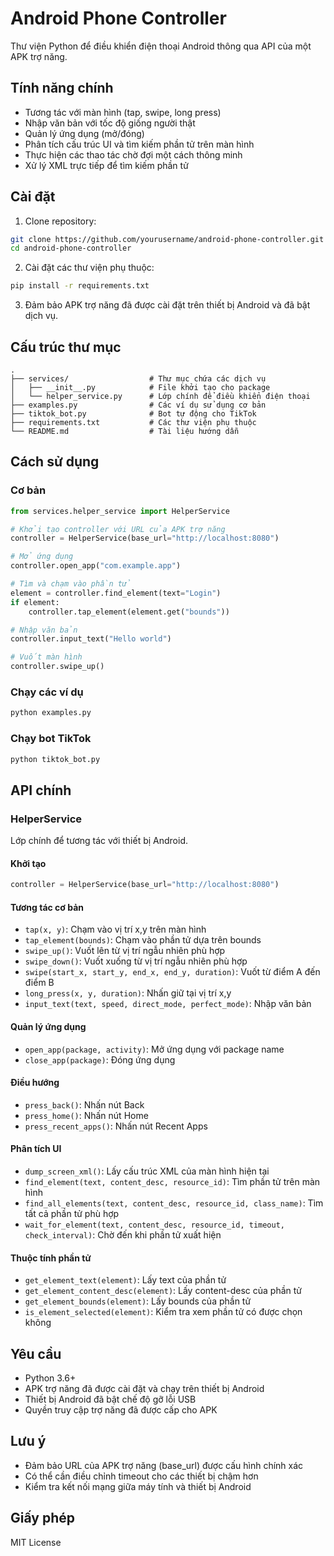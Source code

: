 # Android Phone Controller

Thư viện Python để điều khiển điện thoại Android thông qua API của một APK trợ năng.

## Tính năng chính

- Tương tác với màn hình (tap, swipe, long press)
- Nhập văn bản với tốc độ giống người thật
- Quản lý ứng dụng (mở/đóng)
- Phân tích cấu trúc UI và tìm kiếm phần tử trên màn hình
- Thực hiện các thao tác chờ đợi một cách thông minh
- Xử lý XML trực tiếp để tìm kiếm phần tử

## Cài đặt

1. Clone repository:
```bash
git clone https://github.com/yourusername/android-phone-controller.git
cd android-phone-controller
```

2. Cài đặt các thư viện phụ thuộc:
```bash
pip install -r requirements.txt
```

3. Đảm bảo APK trợ năng đã được cài đặt trên thiết bị Android và đã bật dịch vụ.

## Cấu trúc thư mục

```
.
├── services/                  # Thư mục chứa các dịch vụ
│   ├── __init__.py            # File khởi tạo cho package
│   └── helper_service.py      # Lớp chính để điều khiển điện thoại
├── examples.py                # Các ví dụ sử dụng cơ bản
├── tiktok_bot.py              # Bot tự động cho TikTok
├── requirements.txt           # Các thư viện phụ thuộc
└── README.md                  # Tài liệu hướng dẫn
```

## Cách sử dụng

### Cơ bản

```python
from services.helper_service import HelperService

# Khởi tạo controller với URL của APK trợ năng
controller = HelperService(base_url="http://localhost:8080")

# Mở ứng dụng
controller.open_app("com.example.app")

# Tìm và chạm vào phần tử
element = controller.find_element(text="Login")
if element:
    controller.tap_element(element.get("bounds"))

# Nhập văn bản
controller.input_text("Hello world")

# Vuốt màn hình
controller.swipe_up()
```

### Chạy các ví dụ

```bash
python examples.py
```

### Chạy bot TikTok

```bash
python tiktok_bot.py
```

## API chính

### HelperService

Lớp chính để tương tác với thiết bị Android.

#### Khởi tạo

```python
controller = HelperService(base_url="http://localhost:8080")
```

#### Tương tác cơ bản

- `tap(x, y)`: Chạm vào vị trí x,y trên màn hình
- `tap_element(bounds)`: Chạm vào phần tử dựa trên bounds
- `swipe_up()`: Vuốt lên từ vị trí ngẫu nhiên phù hợp
- `swipe_down()`: Vuốt xuống từ vị trí ngẫu nhiên phù hợp
- `swipe(start_x, start_y, end_x, end_y, duration)`: Vuốt từ điểm A đến điểm B
- `long_press(x, y, duration)`: Nhấn giữ tại vị trí x,y
- `input_text(text, speed, direct_mode, perfect_mode)`: Nhập văn bản

#### Quản lý ứng dụng

- `open_app(package, activity)`: Mở ứng dụng với package name
- `close_app(package)`: Đóng ứng dụng

#### Điều hướng

- `press_back()`: Nhấn nút Back
- `press_home()`: Nhấn nút Home
- `press_recent_apps()`: Nhấn nút Recent Apps

#### Phân tích UI

- `dump_screen_xml()`: Lấy cấu trúc XML của màn hình hiện tại
- `find_element(text, content_desc, resource_id)`: Tìm phần tử trên màn hình
- `find_all_elements(text, content_desc, resource_id, class_name)`: Tìm tất cả phần tử phù hợp
- `wait_for_element(text, content_desc, resource_id, timeout, check_interval)`: Chờ đến khi phần tử xuất hiện

#### Thuộc tính phần tử

- `get_element_text(element)`: Lấy text của phần tử
- `get_element_content_desc(element)`: Lấy content-desc của phần tử
- `get_element_bounds(element)`: Lấy bounds của phần tử
- `is_element_selected(element)`: Kiểm tra xem phần tử có được chọn không

## Yêu cầu

- Python 3.6+
- APK trợ năng đã được cài đặt và chạy trên thiết bị Android
- Thiết bị Android đã bật chế độ gỡ lỗi USB
- Quyền truy cập trợ năng đã được cấp cho APK

## Lưu ý

- Đảm bảo URL của APK trợ năng (base_url) được cấu hình chính xác
- Có thể cần điều chỉnh timeout cho các thiết bị chậm hơn
- Kiểm tra kết nối mạng giữa máy tính và thiết bị Android

## Giấy phép

MIT License 